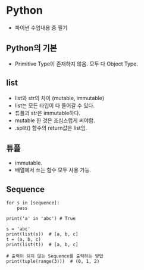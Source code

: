 # Python
- 파이썬 수업내용 중 필기

## Python의 기본
- Primitive Type이 존재하지 않음. 모두 다 Object Type.

## list
- list와 str의 차이 (mutable, immutable)
- list는 모든 타입이 다 들어갈 수 있다.
- 튜플과 str은 immutable하다.
- mutable 한 것은 조심스럽게 써야함.
- .split() 함수의 return값은 list임.

## 튜플
- immutable.
- 배열에서 쓰는 함수 모두 사용 가능.

## Sequence
```shell
for s in [sequence]:
    pass

print('a' in 'abc') # True

s = 'abc'
print(list(s))  # [a, b, c]
t = (a, b, c)
print(list(t))  # [a, b, c]

# 출력이 되지 않는 Sequence를 출력하는 방법
print(tuple(range(3)))  # (0, 1, 2)
```
